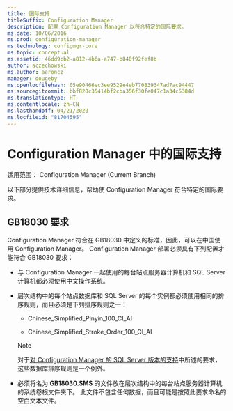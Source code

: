 ```yaml
---
title: 国际支持
titleSuffix: Configuration Manager
description: 配置 Configuration Manager 以符合特定的国际要求。
ms.date: 10/06/2016
ms.prod: configuration-manager
ms.technology: configmgr-core
ms.topic: conceptual
ms.assetid: 46dd9cb2-a812-4b6a-a747-b840f92fef8b
author: aczechowski
ms.author: aaroncz
manager: dougeby
ms.openlocfilehash: 05e90466ec3ee9529e4eb770839347ad7ac94447
ms.sourcegitcommit: bbf820c35414bf2cba356f30fe047c1a34c5384d
ms.translationtype: HT
ms.contentlocale: zh-CN
ms.lasthandoff: 04/21/2020
ms.locfileid: "81704595"
---
```

# <a name="international-support-in-configuration-manager"></a>Configuration Manager 中的国际支持

适用范围：  Configuration Manager (Current Branch)

以下部分提供技术详细信息，帮助使 Configuration Manager 符合特定的国际要求。  

## <a name="gb18030-requirements"></a>GB18030 要求  
 Configuration Manager 符合在 GB18030 中定义的标准，因此，可以在中国使用 Configuration Manager。 Configuration Manager 部署必须具有下列配置才能符合 GB18030 要求：  

-   与 Configuration Manager 一起使用的每台站点服务器计算机和 SQL Server 计算机都必须使用中文操作系统。  

-   层次结构中的每个站点数据库和 SQL Server 的每个实例都必须使用相同的排序规则，而且必须是下列排序规则之一：  

    -   Chinese_Simplified_Pinyin_100_CI_AI  

    -   Chinese_Simplified_Stroke_Order_100_CI_AI  

    > [!NOTE]  
    >  对于[对 Configuration Manager 的 SQL Server 版本的支持](../../../core/plan-design/configs/support-for-sql-server-versions.md)中所述的要求，这些数据库排序规则是一个例外。  

-   必须将名为 **GB18030.SMS** 的文件放在层次结构中的每台站点服务器计算机的系统卷根文件夹下。 此文件不包含任何数据，而且可能是按照此要求命名的空白文本文件。  
